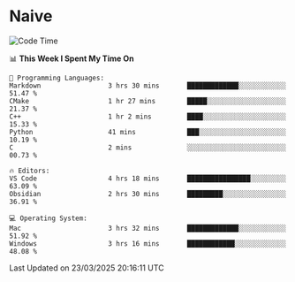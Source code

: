 # Naive
<!-- ## 日拱一卒，功不唐捐 -->
<!-- [![GitHub Streak](https://streak-stats.demolab.com/?user=XiaoXKKK)](https://git.io/streak-stats) -->
<!--START_SECTION:waka-->
![Code Time](http://img.shields.io/badge/Code%20Time-351%20hrs%2035%20mins-blue)

📊 **This Week I Spent My Time On** 

```text
💬 Programming Languages: 
Markdown                 3 hrs 30 mins       █████████████░░░░░░░░░░░░   51.47 % 
CMake                    1 hr 27 mins        █████░░░░░░░░░░░░░░░░░░░░   21.37 % 
C++                      1 hr 2 mins         ████░░░░░░░░░░░░░░░░░░░░░   15.33 % 
Python                   41 mins             ███░░░░░░░░░░░░░░░░░░░░░░   10.19 % 
C                        2 mins              ░░░░░░░░░░░░░░░░░░░░░░░░░   00.73 % 

🔥 Editors: 
VS Code                  4 hrs 18 mins       ████████████████░░░░░░░░░   63.09 % 
Obsidian                 2 hrs 30 mins       █████████░░░░░░░░░░░░░░░░   36.91 % 

💻 Operating System: 
Mac                      3 hrs 32 mins       █████████████░░░░░░░░░░░░   51.92 % 
Windows                  3 hrs 16 mins       ████████████░░░░░░░░░░░░░   48.08 % 
```


 Last Updated on 23/03/2025 20:16:11 UTC
<!--END_SECTION:waka-->

